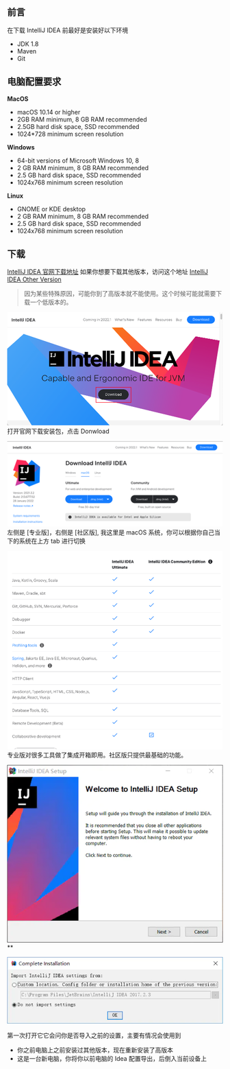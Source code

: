 ## 前言

在下载 IntelliJ IDEA 前最好是安装好以下环境

- JDK 1.8
- Maven
- Git

##

## 电脑配置要求

**MacOS**

- macOS 10.14 or higher
- 2GB RAM minimum, 8 GB RAM recommended
- 2.5GB hard disk space, SSD recommended
- 1024\*728 minimum screen resolution

**Windows**

- 64-bit versions of Microsoft Windows 10, 8
- 2 GB RAM minimum, 8 GB RAM recommended
- 2.5 GB hard disk space, SSD recommended
- 1024x768 minimum screen resolution

**Linux**

- GNOME or KDE desktop
- 2 GB RAM minimum, 8 GB RAM recommended
- 2.5 GB hard disk space, SSD recommended
- 1024x768 minimum screen resolution

## 下载

[IntelliJ IDEA 官网下载地址](https://www.jetbrains.com/idea/) 如果你想要下载其他版本，访问这个地址 [IntelliJ IDEA Other Version](https://www.jetbrains.com/idea/download/other.html)

> 因为某些特殊原因，可能你到了高版本就不能使用。这个时候可能就需要下载一个低版本的。

![image.png](/images/install-idea/bfd5bc9f7b42c7c90721b8e6f19c5080.png)<br />打开官网下载安装包，点击 Donwload

![image.png](/images/install-idea/186d4080b7b4077f96aabd1807d3ed5b.png)<br />左侧是 [专业版]，右侧是 [社区版], 我这里是 macOS 系统，你可以根据你自己当下的系统在上方 tab 进行切换

![image.png](/images/install-idea/8b6f5a9f2e1b221ee3577eaf46fdb2fa.png)<br />专业版对很多工具做了集成开箱即用。社区版只提供最基础的功能。

![](/images/install-idea/03e7547725529d3118d85fd4443eb36b.png)<br />\*\*

![](/images/install-idea/126f7432674a4d8c32c071c8a30ca7fe.png)

第一次打开它它会问你是否导入之前的设置，主要有情况会使用到

- 你之前电脑上之前安装过其他版本，现在重新安装了高版本
- 这是一台新电脑，你将你以前电脑的 Idea 配置导出，后倒入当前设备上
